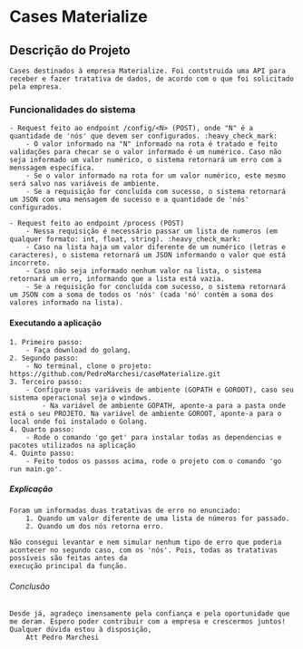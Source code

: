 # Cases Materialize

## Descrição do Projeto
    Cases destinados à empresa Materialize. Foi contstruida uma API para receber e fazer tratativa de dados, de acordo com o que foi solicitado pela empresa. 

### Funcionalidades do sistema
    - Request feito ao endpoint /config/<N> (POST), onde "N" é a quantidade de 'nós' que devem ser configurados. :heavy_check_mark:
        - O valor informado na "N" informado na rota é tratado e feito validações para checar se o valor informado é um numérico. Caso não seja informado um valor numérico, o sistema retornará um erro com a menssagem específica.
        - Se o valor informado na rota for um valor numérico, este mesmo será salvo nas variáveis de ambiente.
        - Se a requisição for concluída com sucesso, o sistema retornará um JSON com uma mensagem de sucesso e a quantidade de 'nós' configurados.
    
    - Request feito ao endpoint /process (POST)
        - Nessa requisição é necessário passar um lista de numeros (em qualquer formato: int, float, string). :heavy_check_mark:
        - Caso na lista haja um valor diferente de um numérico (letras e caracteres), o sistema retornará um JSON informando o valor que está incorreto.
        - Caso não seja informado nenhum valor na lista, o sistema retornará um erro, informando que a lista está vazia.
        - Se a requisição for concluída com sucesso, o sistema retornará um JSON com a soma de todos os 'nós' (cada 'nó' contém a soma dos valores informado na lista).

#### Executando a aplicação
    1. Primeiro passo:
        - Faça download do golang.
    2. Segundo passo:
        - No terminal, clone o projeto: https://github.com/PedroMarchesi/caseMaterialize.git
    3. Terceiro passo:
        - Configure suas variáveis de ambiente (GOPATH e GOROOT), caso seu sistema operacional seja o windows.
            - Na variável de ambiente GOPATH, aponte-a para a pasta onde está o seu PROJETO. Na variável de ambiente GOROOT, aponte-a para o local onde foi instalado o Golang.
    4. Quarto passo:
        - Rode o comando 'go get' para instalar todas as dependencias e pacotes utilizados na aplicação
    4. Quinto passo:
        - Feito todos os passos acima, rode o projeto com o comando 'go run main.go'.

##### Explicação
    Foram um informadas duas tratativas de erro no enunciado:
        1. Quando um valor diferente de uma lista de números for passado.
        2. Quando um dos nós retorna erro.

    Não consegui levantar e nem simular nenhum tipo de erro que poderia acontecer no segundo caso, com os 'nós'. Pois, todas as tratativas possíveis são feitas antes da
    execução principal da função.

###### Conclusão
    Desde já, agradeço imensamente pela confiança e pela oportunidade que me deram. Espero poder contribuir com a empresa e crescermos juntos!
    Qualquer dúvida estou à disposição,
        Att Pedro Marchesi
        
